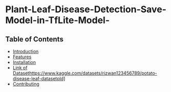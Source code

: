 # Plant-Leaf-Disease-Detection-Save-Model-in-TfLite-Model-

## Table of Contents

- [Introduction](#introduction)
- [Features](#features)
- [Installation](#installation)
- [Link of Dataset]([#https://www.kaggle.com/datasets/rizwan123456789/potato-disease-leaf-datasetpld)https://www.kaggle.com/datasets/rizwan123456789/potato-disease-leaf-datasetpld]
- [Contributing](#contributing)
